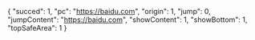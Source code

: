 {
    "succed": 1,
    "pc": "https://baidu.com",
    "origin": 1,
    "jump": 0,
    "jumpContent": "https://baidu.com",
    "showContent": 1,
    "showBottom": 1,
    "topSafeArea": 1
}
